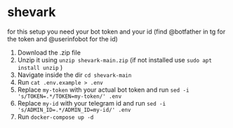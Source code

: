 # shevark
for this setup you need your bot token and your id (find @botfather in tg for the token and @userinfobot for the id)

1. Download the .zip file
2. Unzip it using `unzip shevark-main.zip` (if not installed use `sudo apt install unzip` )
3. Navigate inside the dir `cd shevark-main`
4. Run `cat .env.example > .env`
5. Replace `my-token` with your actual bot token and run `sed -i 's/TOKEN=.*/TOKEN=my-token/' .env`
6. Replace `my-id` with your telegram id and run `sed -i 's/ADMIN_ID=.*/ADMIN_ID=my-id/' .env`
7. Run `docker-compose up -d`
